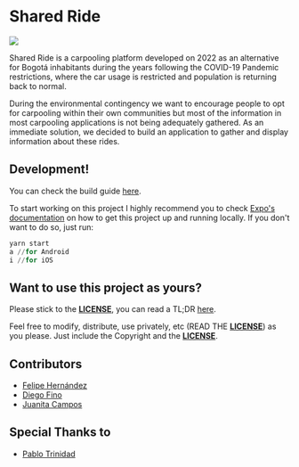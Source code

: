 # Shared Ride

![](https://raw.githubusercontent.com/wiki/fehernandez12/shared-ride/images/SharedRide4.png)

Shared Ride is a carpooling platform developed on 2022 as an alternative for Bogotá inhabitants during the years following the COVID-19 Pandemic restrictions, where the car usage is restricted and population is returning back to normal.

During the environmental contingency we want to encourage people to opt for carpooling within their own communities but most of the information in most carpooling applications is not being adequately gathered. As an immediate solution, we decided to build an application to gather and display information about these rides.

## Development!

You can check the build guide [here](https://docs.expo.dev/classic/building-standalone-apps/).

To start working on this project I highly recommend you to check
[Expo's documentation](https://docs.expo.dev/) on how to get this project up and running locally.
If you don't want to do so, just run:

```python
yarn start
a //for Android
i //for iOS
```

## Want to use this project as yours?

Please stick to the [**LICENSE**](LICENSE), you can read a TL;DR
[here](https://tldrlegal.com/license/mit-license).

Feel free to modify, distribute, use privately, etc (READ THE [**LICENSE**](LICENSE)) as
you please. Just include the Copyright and the [**LICENSE**](LICENSE).

## Contributors

- [Felipe Hernández](https://github.com/fehernandez12)
- [Diego Fino](https://github.com/kiridihos)
- [Juanita Campos](https://github.com/JuanitaCampos1505)

## Special Thanks to

- [Pablo Trinidad](https://github.com/pablotrinidad)
